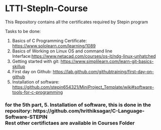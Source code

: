 # LTTI-StepIn-Course
This Repository contains all the certificates required by Stepin program

Tasks to be done:

1. Basics of C Programming Certificate: https://www.sololearn.com/learning/1089
2. Basics of Working on Linux OS and command line Interface:https://www.netacad.com/courses/os-it/ndg-linux-unhatched
3. Getting started with git: https://www.simplilearn.com/learn-git-basics-skillup
4. First day on Github: https://lab.github.com/githubtraining/first-day-on-github
5. Installation of software: https://github.com/stepin654321/MiniProject_Template/wiki#software-tools-for-c-programming

<h3> for the 5th part, 5. Installation of software, this is done in the repository: https://github.com/hrithiksagar/C-Language-Software-STEPIN 
 <br> Rest other certifictaes are available in Courses Folder
  
